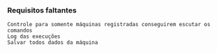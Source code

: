 ###  Requisitos faltantes
```
Controle para somente máquinas registradas conseguirem escutar os comandos
Log das execuções
Salvar todos dados da máquina
```
